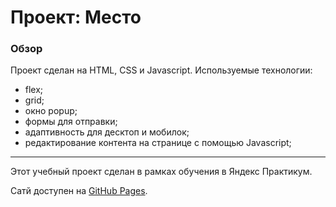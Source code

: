 # Проект: Место

### **Обзор**
 Проект сделан на HTML, CSS и Javascript. 
 Используемые технологии:
 * flex;
 * grid;
 * окно popup;
 * формы для отправки;
 * адаптивность для десктоп и мобилок;
 * редактирование контента на странице с помощью Javascript;
___
Этот учебный проект сделан в рамках обучения в Яндекс Практикум. 

Сатй доступен на [GitHub Pages](https://finualla.github.io/mesto). 

